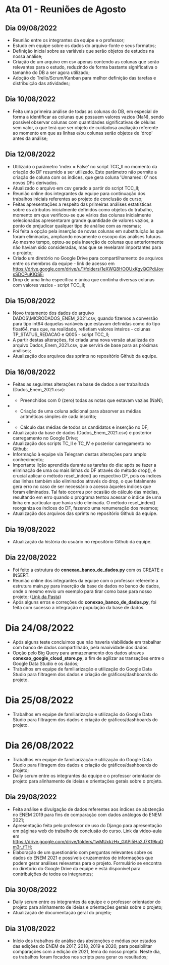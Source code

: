 
# Ata 01 - Reuniões de Agosto


## Dia 09/08/2022
- Reunião entre os integrantes da equipe e o professor;
- Estudo em equipe sobre os dados do arquivo-fonte e seus formatos;
- Definição inicial sobre as variáveis que serão objetos de estudos na nossa análise;
- Criação de um arquivo em csv apenas contendo as colunas que serão relevantes para o estudo, reduzindo de forma bastante significativa o tamanho do DB a ser agora utilizado;
- Adoção do Trello/Scrum/Kanban para melhor definição das tarefas e distribuição das atividades;

## Dia 10/08/2022
- Feita uma primeira análise de todas as colunas do DB, em especial de forma a identificar as colunas que possuem valores vazios (NaN), sendo possível observar colunas com quantidades significativas de células sem valor, o que terá que ser objeto de cuidadosa avaliação referente ao momento em que as linhas e/ou colunas serão objetos de 'drop' antes da análise; 


## Dia 12/08/2022
- Utilizado o parâmetro 'index = False' no script TCC_II no momento da criação do DF resumido a ser utilizado. Este parâmetro não permite a criação de coluna com os índices, que gera coluna 'Unnamed: 0' nos novos DFs derivados.
- Atualizado o arquivo em csv gerado a partir do script TCC_II;
- Reunião online dos integrantes da equipe para continuação dos trabalhos iniciais referentes ao projeto de conclusão de curso;
- Feitas apresentações a respeito das primeiras análises estatísticas sobre os atributos inicialmente definidos como objetos do trabalho, momento em que verificou-se que vários das colunas inicialmente selecionadas apresentaram grande quantidade de valores vazios, a ponto de prejudicar qualquer tipo de análise com as mesmas;
- Foi feita a opção pela inserção de novas colunas em substituição às que foram eliminadas, ampliando novamente o escopo das análises futuras. Ao mesmo tempo, optou-se pela inserção de colunas que anteriormente não haviam sido consideradas, mas que se revelaram importantes para o projeto;
- Criado um diretório no Google Drive para compartilhamento de arquivos entre os membros da equipe - link de acesso em <https://drive.google.com/drive/u/1/folders/1eXWQ8HOOUxKgyQCPdjJovsSDCPuKIQSE>;
- Drop de uma linha específica e única que continha diversas colunas com valores vazios - script TCC_II; 

## Dia 15/08/2022
- Novo tratamento dos dados do arquivo DADOS\MICRODADOS_ENEM_2021.csv, quando fizemos a conversão para tipo int64 daquelas variáveis que estavam definidas como do tipo float64, mas que, na realidade, refletiam valores inteiros - colunas TP_STATUS_REDACAO e Q005 - script TCC_II;
- A partir destas alterações, foi criada uma nova versão atualizada do arquivo Dados_Enem_2021.csv, que servirá de base para as próximas análises;
- Atualização dos arquivos das sprints no repositório Github da equipe.
  
## Dia 16/08/2022
- Feitas as seguintes alterações na base de dados a ser trabalhada (Dados_Enem_2021.csv):
- - Preenchidos com 0 (zero) todas as notas que estavam vazias (NaN);
- - Criação de uma coluna adicional para absorver as médias aritméticas simples de cada inscrito;
- - Cálculo das médias de todos os candidatos e inserção no DF;
- Atualização da base de dados (Dados_Enem_2021.csv) e posterior carregamento no Google Drive;
- Atualização dos scripts TC_II e TC_IV e posterior carregamento no Github;
- Informação à equipe via Telegram destas alterações para amplo conhecimento;
- Importante lição aprendida durante as tarefas do dia: após se fazer a eliminação de uma ou mais linhas do DF através do método drop(), é crucial aplicar o método reset_index() ao respectivo DF, pois os índices das linhas também são eliminados através do drop, o que fatalmente gera erro no caso de ser necessário o acesso àqueles índices que foram eliminados. Tal fato ocorreu por ocasião do cálculo das médias, resultando em erro quando o programa tentou acessar o índice de uma linha em particular que havia sido eliminada. O método reset_index() reorganiza os índices do DF, fazendo uma renumeração dos mesmos;
- Atualização dos arquivos das sprints no repositório Github da equipe.

##  Dia 19/08/2022
- Atualização da história do usuário no repositório Github da equipe.

##  Dia 22/08/2022
- Foi feito a estrutura do **conexao_banco_de_dados.py** com os CREATE e INSERT.
- Reunião online dos integrantes da equipe com o professor referente a estrutura main.py para inserção da base de dados no banco de dados, onde o mesmo envio um exemplo para tirar como base para nosso projeto; ([Link da Pasta](/Projeto/Testes/main-mysql3.py))
- Após alguns erros e correções do **conexao_banco_de_dados.py**, foi feita com sucesso a integração e população da base de dados.

# Dia 24/08/2022
- Após alguns teste concluimos que não haveria viabilidade em trabalhar com banco de dados compartilhado, pela maxividade dos dados.
- Opção pelo Big Query para armazenamento dos dados atraves **conexao_google_cloud_store.py**, a fim de agilizar as transações entre o Google Data Studio e os dados;
- Trabalhos em equipe de familiarização e utilização do Google Data Studio para filtragem dos dados e criação de gráficos/dashboards do projeto.


# Dia 25/08/2022
- Trabalhos em equipe de familiarização e utilização do Google Data Studio para filtragem dos dados e criação de gráficos/dashboards do projeto.

# Dia 26/08/2022
- Trabalhos em equipe de familiarização e utilização do Google Data Studio para filtragem dos dados e criação de gráficos/dashboards do projeto;
- Daily scrum entre os integrantes da equipe e o professor orientador do projeto para alinhamento de ideias e orientações gerais sobre o projeto.

##  Dia 29/08/2022
- Feita análise e divulgação de dados referentes aos índices de abstenção no ENEM 2019 para fins de comparação com dados análogos do ENEM 2021;
- Apresentação feita pelo professor de uso do Django para apresentação em páginas web do trabalho de conclusão do curso. Link da vídeo-aula em <https://drive.google.com/drive/folders/1wMUxkzHx_GAPi5Ha2J7K19kuDm3r_fTH>;
- Elaboração de um questionário com perguntas relevantes sobre os dados do ENEM 2021 e possíveis cruzamentos de informações que podem gerar análises relevantes para o projeto. Formulário se encontra no diretório do Google Drive da equipe e está disponível para contribuições de todos os integrantes;
 

## Dia 30/08/2022
- Daily scrum entre os integrantes da equipe e o professor orientador do projeto para alinhamento de ideias e orientações gerais sobre o projeto;
- Atualização de documentação geral do projeto;


## Dia 31/08/2022
- Início dos trabalhos de análise das abstenções e médias por estados das edições do ENEM de 2017, 2018, 2019 e 2020, para possibilitar comparações com a edição de 2021, tema do nosso projeto. Neste dia, os trabalhos foram focados nos scripts para gerar os resultados;
